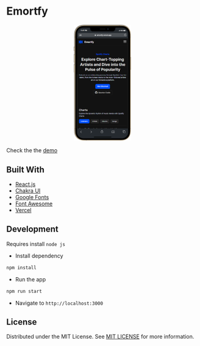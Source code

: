# Emortfy
<a href="https://emortfy.vercel.app" target="_blank">
  <center>
    <img src="/cover/mobile.png" alt="website" width="150" />
  </center>
</a>

Check the the <a href="https://emortfy.vercel.app" target="_blank">demo</a>

## Built With
* [React.js](https://reactjs.org/)
* [Chakra UI](https://chakra-ui.com/)
* [Google Fonts](https://fonts.google.com)
* [Font Awesome](https://fontawesome.com/)
* [Vercel](https://vercel.com/)

## Development
Requires install `node js` 

- Install dependency
```bash
npm install
```
- Run the app
```bash
npm run start
```
- Navigate to `http://localhost:3000`

## License
Distributed under the MIT License. See <a href="/LICENSE">MIT LICENSE</a> for more information.
